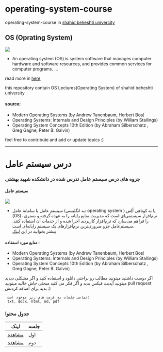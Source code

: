 # operating-system-course
operating-system-course in <a href="https://en.sbu.ac.ir/">shahid beheshti univercity </a> 

## OS (Oprating System)
<img src="https://techsevi.com/wp-content/uploads/2021/04/Operating-System-Kya-Hai.jpg">

 - An operating system (OS) is system software that manages computer hardware and software resources, and provides common services for computer programs. ...
 
 
read more in <a href="https://en.wikipedia.org/wiki/Operating_system">here</a>


this repository contain OS Lectures(Operating System) of shahid beheshti university 


#### source:
 - Modern Operating Systems (by Andrew Tanenbaum, Herbert Bos)
 - Operating Systems: Internals and Design Principles (by William Stallings)
 - Operating System Concepts 10th Edition (by Abraham Silberschatz , Greg Gagne, Peter B. Galvin)

feel free to contribute and add or update topics :) 



------------

# درس سیستم عامل 

### جزوه های درس سیستم عامل تدرس شده در دانشکده شهید بهشتی 

####  سیستم عامل
<img src="https://techsevi.com/wp-content/uploads/2021/04/Operating-System-Kya-Hai.jpg">

- سیستم عامل یا سامانهٔ عامل (به انگلیسی: operating system ) یا به کوتاهی اُاِس (OS)، نرم‌افزار سیستمی‌ای است که مدیریت منابع رایانه را به عهده گرفته و بستری را فراهم می‌سازد که نرم‌افزار کاربردی اجرا شده و از خدمات آن استفاده کنند. سیستم‌عامل جزو ضروری‌ترین نرم‌افزارهای یک سیستم رایانه‌ای است.  
  بیشتر بخوانید در این <a href="https://fa.wikipedia.org/wiki/%D8%B3%DB%8C%D8%B3%D8%AA%D9%85%E2%80%8C%D8%B9%D8%A7%D9%85%D9%84">لینک</a>
  
  
 
 
 #### منابع مورد استفاده : 
 - Modern Operating Systems (by Andrew Tanenbaum, Herbert Bos)
 - Operating Systems: Internals and Design Principles (by William Stallings)
 - Operating System Concepts 10th Edition  (by Abraham Silberschatz , Greg Gagne, Peter B. Galvin)

 
 
 اگر دوست داشتید  میتونید مطالب رو براحتی دانلود و استفاده کنید و اگر مشکلی دیدید میتونید آپدیت فیکس بدید 
 و اگر فکر می کنید مبحثی جاش خالیه میتونید pull request بدید برای اضافه کردنش :)
 
 
     تمامی جلسات به فرمت های زیر موجود است:
     txt, docx, html, md, pdf
 
 
 
 ### جدول محتوا
| لینک     | جلسه |
| ---      | ---       |
| <a href="https://github.com/alisharify7/operating-system-course/tree/main/Lecture-1">مشاهده<a>  | اول   |
| <a href="https://github.com/alisharify7/operating-system-course/tree/main/Lecture-2">مشاهده<a>  | دوم    |
